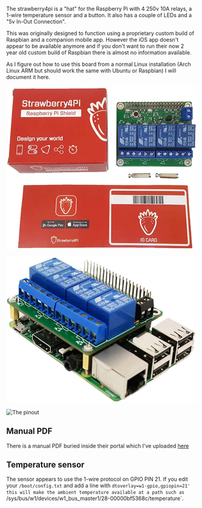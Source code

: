 The strawberry4pi is a "hat" for the Raspberry Pi with 4 250v 10A relays, a 1-wire temperature sensor and a button. It also has a couple of LEDs and a "5v In-Out Connection".

This was originally designed to function using a proprietary custom build of Raspbian and a companion mobile app. However the iOS app doesn't appear to be available anymore and if you don't want to run their now 2 year old custom build of Raspbian there is almost no information available.

As I figure out how to use this board from a normal Linux installation (Arch Linux ARM but should work the same with Ubuntu or Raspbian) I will document it here.

![The box](./images/box.jpg)

![The board](./images/board.jpg)

![The pinout](./pinout.webp)

## Manual PDF

There is a manual PDF buried inside their portal which I've uploaded [here](./manual.pdf)

## Temperature sensor

The sensor appears to use the 1-wire protocol on GPIO PIN 21. If you edit your `/boot/config.txt` and add a line with `dtoverlay=w1-gpio,gpiopin=21' this will make the ambient temperature available at a path such as `/sys/bus/w1/devices/w1_bus_master1/28-00000bf5368c/temperature`.
